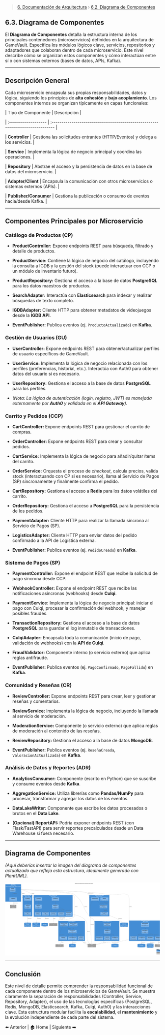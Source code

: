 > [6. Documentación de Arquitectura](../6.md) › [6.2. Diagrama de Componentes](6.2.md)

## 6.3. Diagrama de Componentes



El **Diagrama de Componentes** detalla la estructura interna de los principales contenedores (microservicios) definidos en la arquitectura de GameVault. Especifica los módulos lógicos clave, servicios, repositorios y adaptadores que colaboran dentro de cada microservicio. Este nivel describe cómo se organizan estos componentes y cómo interactúan entre sí o con sistemas externos (bases de datos, APIs, Kafka).



---

## Descripción General



Cada microservicio encapsula sus propias responsabilidades, datos y lógica, siguiendo los principios de **alta cohesión** y **bajo acoplamiento**. Los componentes internos se organizan típicamente en capas funcionales:



| Tipo de Componente | Descripción                                   |

| :------------------- | :------------------------------------------------------------------------------- |

| **Controller** | Gestiona las solicitudes entrantes (HTTP/Eventos) y delega a los servicios.     |

| **Service** | Implementa la lógica de negocio principal y coordina las operaciones.       |

| **Repository** | Abstrae el acceso y la persistencia de datos en la base de datos del microservicio. |

| **Adapter/Client** | Encapsula la comunicación con otros microservicios o sistemas externos (APIs).  |

| **Publisher/Consumer** | Gestiona la publicación o consumo de eventos hacia/desde Kafka.         |



---

## Componentes Principales por Microservicio



### Catálogo de Productos (CP)



* **ProductController:** Expone endpoints REST para búsqueda, filtrado y detalle de productos.

* **ProductService:** Contiene la lógica de negocio del catálogo, incluyendo la consulta a IGDB y la gestión del stock (puede interactuar con CCP o un módulo de inventario futuro).

* **ProductRepository:** Gestiona el acceso a la base de datos **PostgreSQL** para los datos maestros de productos.

* **SearchAdapter:** Interactúa con **Elasticsearch** para indexar y realizar búsquedas de texto completo.

* **IGDBAdapter:** Cliente HTTP para obtener metadatos de videojuegos desde la **IGDB API**.

* **EventPublisher:** Publica eventos (ej. `ProductoActualizado`) en **Kafka**.



### Gestión de Usuarios (GU)



* **UserController:** Expone endpoints REST para obtener/actualizar perfiles de usuario específicos de GameVault.

* **UserService:** Implementa la lógica de negocio relacionada con los perfiles (preferencias, historial, etc.). Interactúa con Auth0 para obtener datos del usuario si es necesario.

* **UserRepository:** Gestiona el acceso a la base de datos **PostgreSQL** para los perfiles.

* *(Nota: La lógica de autenticación (login, registro, JWT) es manejada externamente por **Auth0** y validada en el **API Gateway**).*



### Carrito y Pedidos (CCP)



* **CartController:** Expone endpoints REST para gestionar el carrito de compras.

* **OrderController:** Expone endpoints REST para crear y consultar pedidos.

* **CartService:** Implementa la lógica de negocio para añadir/quitar ítems del carrito.

* **OrderService:** Orquesta el proceso de *checkout*, calcula precios, valida stock (interactuando con CP si es necesario), llama al Servicio de Pagos (SP) síncronamente y finalmente confirma el pedido.

* **CartRepository:** Gestiona el acceso a **Redis** para los datos volátiles del carrito.

* **OrderRepository:** Gestiona el acceso a **PostgreSQL** para la persistencia de los pedidos.

* **PaymentAdapter:** Cliente HTTP para realizar la llamada síncrona al Servicio de Pagos (SP).

* **LogisticsAdapter:** Cliente HTTP para enviar datos del pedido confirmado a la API de Logística externa.

* **EventPublisher:** Publica eventos (ej. `PedidoCreado`) en **Kafka**.



### Sistema de Pagos (SP)



* **PaymentController:** Expone el endpoint REST que recibe la solicitud de pago síncrona desde CCP.

* **WebhookController:** Expone el endpoint REST que recibe las notificaciones asíncronas (webhooks) desde **Culqi**.

* **PaymentService:** Implementa la lógica de negocio principal: iniciar el pago con Culqi, procesar la confirmación del webhook, y manejar posibles fraudes.

* **TransactionRepository:** Gestiona el acceso a la base de datos **PostgreSQL** para guardar el log inmutable de transacciones.

* **CulqiAdapter:** Encapsula toda la comunicación (inicio de pago, validación de webhooks) con la **API de Culqi**.

* **FraudValidator:** Componente interno (o servicio externo) que aplica reglas antifraude.

* **EventPublisher:** Publica eventos (ej. `PagoConfirmado`, `PagoFallido`) en **Kafka**.



### Comunidad y Reseñas (CR)



* **ReviewController:** Expone endpoints REST para crear, leer y gestionar reseñas y comentarios.

* **ReviewService:** Implementa la lógica de negocio, incluyendo la llamada al servicio de moderación.

* **ModerationService:** Componente (o servicio externo) que aplica reglas de moderación al contenido de las reseñas.

* **ReviewRepository:** Gestiona el acceso a la base de datos **MongoDB**.

* **EventPublisher:** Publica eventos (ej. `ReseñaCreada`, `ValoracionActualizada`) en **Kafka**.



### Análisis de Datos y Reportes (ADR)



* **AnalyticsConsumer:** Componente (escrito en Python) que se suscribe y consume eventos desde **Kafka**.

* **AggregationService:** Utiliza librerías como **Pandas/NumPy** para procesar, transformar y agregar los datos de los eventos.

* **DataLakeWriter:** Componente que escribe los datos procesados o brutos en el **Data Lake**.

* **(Opcional) ReportAPI:** Podría exponer endpoints REST (con Flask/FastAPI) para servir reportes precalculados desde un Data Warehouse si fuera necesario.



---

## Diagrama de Componentes



*(Aquí deberías insertar la imagen del diagrama de componentes actualizado que refleja esta estructura, idealmente generado con PlantUML).*



![Diagrama de Contenedores](../Views/Componentes_GameVault.png)



---

## Conclusión



Este nivel de detalle permite comprender la responsabilidad funcional de cada componente dentro de los microservicios de GameVault. Se muestra claramente la separación de responsabilidades (Controller, Service, Repository, Adapter), el uso de las tecnologías específicas (PostgreSQL, Redis, MongoDB, Elasticsearch, Kafka, Culqi, Auth0) y las interacciones clave. Esta estructura modular facilita la **escalabilidad**, el **mantenimiento** y la evolución independiente de cada parte del sistema.

⬅️ Anterior
 | 🏠 Home
 | Siguiente ➡️
